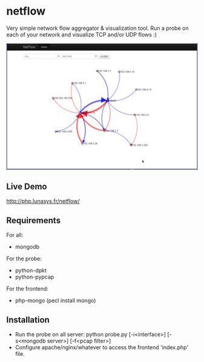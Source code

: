 netflow
=======

Very simple network flow aggregator & visualization tool. Run a probe on each of your network and visualize TCP and/or UDP flows :)

![Alt text](/netflow.png "screen")


Live Demo
---------

http://php.lunasys.fr/netflow/


Requirements
------------

For all:

- mongodb

For the probe:

- python-dpkt
- python-pypcap

For the frontend:

- php-mongo (pecl install mongo)


Installation
------------

- Run the probe on all server: python probe.py [-i&lt;interface&gt;] [-s&lt;mongodb server&gt;] [-f&lt;pcap filter&gt;]
- Configure apache/nginx/whatever to access the frontend 'index.php' file.
